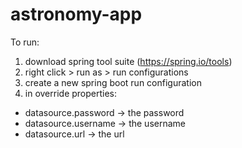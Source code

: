 # astronomy-app

To run:

1. download spring tool suite (https://spring.io/tools)
2. right click > run as > run configurations
3. create a new spring boot run configuration
4. in override properties:
  * datasource.password -> the password
  * datasource.username -> the username
  * datasource.url -> the url
